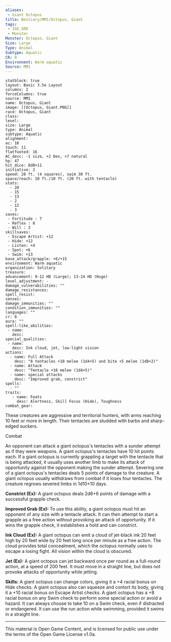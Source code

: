 ```yaml
---
aliases:
 - Giant Octopus
title: Bestiary/MM1/Octopus, Giant
tags: 
 - 35E_SRD
 - Monster
Monster: Octopus, Giant
Size: Large
Type: Animal
Subtype: Aquatic
CR: 8
Environnent: Warm aquatic
Source: MM1
---
```


```statblock
statblock: true
layout: Basic 3.5e Layout
columns: 2
forceColumns: true
source: MM1 
name: Octopus, Giant
image: [[Octopus, Giant.PNG]]
race: Octopus, Giant
class: 
level: 
size: Large
type: Animal
subtype: Aquatic
alignment: 
ac: 18
touch: 11
flatfooted: 16
AC_desc: -1 size, +2 Dex, +7 natural
hp: 47
hit_dice: 8d8+11
initiative: 2
speed: 20 ft. (4 squares), swim 30 ft.
space/reach: 10 ft./10 ft. (20 ft. with tentacle)
stats:
  - 20
  - 15
  - 13
  - 2
  - 12
  - 3
saves:
 - Fortitude : 7
 - Reflex : 8
 - Will : 3
skillsaves:
 - Escape Artist: +12
 - Hide: +12
 - Listen: +4
 - Spot: +6
 - Swim: +13
base_attack/grapple: +6/+15
environment: Warm aquatic
organization: Solitary
treasure: 
advancement: 9-12 HD (Large); 13-24 HD (Huge)
level_adjustment: -
damage_vulnerabilities: ""
damage_resistances: 
spell_resist: 
senses: 
damage_immunities: ""
condition_immunities: ""
languages: ""
cr: 8
aura: ""
spell-like_abilities:
 - name: 
   desc: 
special_qualities:
 - name:
   desc: Ink cloud, jet, low-light vision
actions:
  - name: Full Attack
    desc: "8 tentacles +10 melee (1d4+5) and bite +5 melee (1d8+2)"
  - name: Attack
    desc: "Tentacle +10 melee (1d4+5)"
  - name: special attacks
    desc: "Improved grab, constrict"
spells:
  - ""
traits:
   - name: Feats
     desc: Alertness, Skill Focus (Hide), Toughness
combat_gear:  
```


These creatures are aggressive and territorial hunters, with arms reaching 10 feet or more in length. Their tentacles are studded with barbs and sharp-edged suckers.

Combat

An opponent can attack a giant octopus's tentacles with a sunder attempt as if they were weapons. A giant octopus's tentacles have 10 hit points each. If a giant octopus is currently grappling a target with the tentacle that is being attacked, it usually uses another limb to make its attack of opportunity against the opponent making the sunder attempt. Severing one of a giant octopus's tentacles deals 5 points of damage to the creature. A giant octopus usually withdraws from combat if it loses four tentacles. The creature regrows severed limbs in 1d10+10 days.


**Constrict (Ex):** A giant octopus deals 2d8+6 points of damage with a successful grapple check.


**Improved Grab (Ex):** To use this ability, a giant octopus must hit an opponent of any size with a tentacle attack. It can then attempt to start a grapple as a free action without provoking an attack of opportunity. If it wins the grapple check, it establishes a hold and can constrict.


**Ink Cloud (Ex):** A giant octopus can emit a cloud of jet-black ink 20 feet high by 20 feet wide by 20 feet long once per minute as a free action. The cloud provides total concealment, which the octopus normally uses to escape a losing fight. All vision within the cloud is obscured.


**Jet (Ex):** A giant octopus can jet backward once per round as a full-round action, at a speed of 200 feet. It must move in a straight line, but does not provoke attacks of opportunity while jetting.


**Skills:** A giant octopus can change colors, giving it a +4 racial bonus on Hide checks. A giant octopus also can squeeze and contort its body, giving it a +10 racial bonus on Escape Artist checks. A giant octopus has a +8 racial bonus on any Swim check to perform some special action or avoid a hazard. It can always choose to take 10 on a Swim check, even if distracted or endangered. It can use the run action while swimming, provided it swims in a straight line.

---

This material is Open Game Content, and is licensed for public use under the terms of the Open Game License v1.0a.
